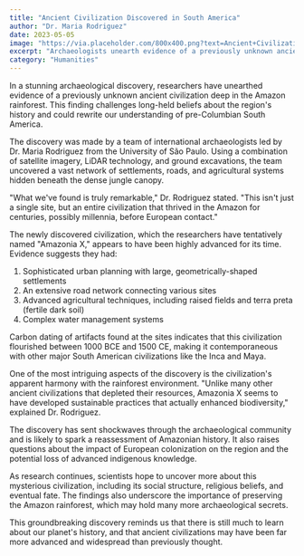 ```yaml
---
title: "Ancient Civilization Discovered in South America"
author: "Dr. Maria Rodriguez"
date: 2023-05-05
image: "https://via.placeholder.com/800x400.png?text=Ancient+Civilization"
excerpt: "Archaeologists unearth evidence of a previously unknown ancient civilization in the Amazon rainforest."
category: "Humanities"
---
```


In a stunning archaeological discovery, researchers have unearthed evidence of a previously unknown ancient civilization deep in the Amazon rainforest. This finding challenges long-held beliefs about the region's history and could rewrite our understanding of pre-Columbian South America.

The discovery was made by a team of international archaeologists led by Dr. Maria Rodriguez from the University of São Paulo. Using a combination of satellite imagery, LiDAR technology, and ground excavations, the team uncovered a vast network of settlements, roads, and agricultural systems hidden beneath the dense jungle canopy.

"What we've found is truly remarkable," Dr. Rodriguez stated. "This isn't just a single site, but an entire civilization that thrived in the Amazon for centuries, possibly millennia, before European contact."

The newly discovered civilization, which the researchers have tentatively named "Amazonia X," appears to have been highly advanced for its time. Evidence suggests they had:

1. Sophisticated urban planning with large, geometrically-shaped settlements
2. An extensive road network connecting various sites
3. Advanced agricultural techniques, including raised fields and terra preta (fertile dark soil)
4. Complex water management systems

Carbon dating of artifacts found at the sites indicates that this civilization flourished between 1000 BCE and 1500 CE, making it contemporaneous with other major South American civilizations like the Inca and Maya.

One of the most intriguing aspects of the discovery is the civilization's apparent harmony with the rainforest environment. "Unlike many other ancient civilizations that depleted their resources, Amazonia X seems to have developed sustainable practices that actually enhanced biodiversity," explained Dr. Rodriguez.

The discovery has sent shockwaves through the archaeological community and is likely to spark a reassessment of Amazonian history. It also raises questions about the impact of European colonization on the region and the potential loss of advanced indigenous knowledge.

As research continues, scientists hope to uncover more about this mysterious civilization, including its social structure, religious beliefs, and eventual fate. The findings also underscore the importance of preserving the Amazon rainforest, which may hold many more archaeological secrets.

This groundbreaking discovery reminds us that there is still much to learn about our planet's history, and that ancient civilizations may have been far more advanced and widespread than previously thought.
